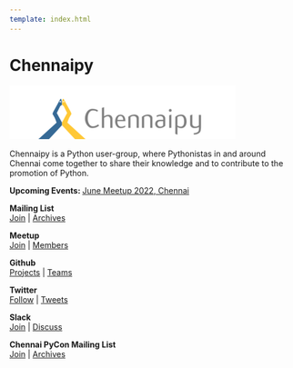 ```yaml
---
template: index.html
---
```


# Chennaipy

![Home Page Image](assets/images/logo.png)

Chennaipy is a Python user-group, where Pythonistas in and around Chennai come together to share their knowledge and to contribute to the promotion of Python.


<!-- <div class="message">NOTE: Upcoming event template, update and uncomment</div> -->
<div class="cp-info-box">
  <b>Upcoming Events: </b> <a href="https://www.meetup.com/chennaipy/events/286420134/">June Meetup 2022, Chennai</a>
</div> 




<div class="pure-g-r">
     <div class="pure-u-1-2 cp-grid-sect">
     <p>
     <i class="fa fa-comments fa-4x" style="color:#55cc55"></i>
     </p>
     <p><strong>Mailing List</strong><br/>
     <a href="https://mail.python.org/mailman/listinfo/chennaipy" target="_blank">Join</a> |
     <a href="https://mail.python.org/pipermail/chennaipy/" target="_blank">Archives</a>
     </p>
     </div>
     <div class="pure-u-1-2 cp-grid-sect">
     <p>
     <i class="fa fa-group fa-4x" style="color:#E0393E"></i>
     </p>
     <p><strong>Meetup</strong><br/>
     <a href="http://www.meetup.com/Chennaipy/join/" target="_blank">Join</a> |
     <a href="http://www.meetup.com/Chennaipy/members/" target="_blank">Members</a>
     </p>
     </div>
     <div class="pure-u-1-2 cp-grid-sect">
     <p>
     <i class="fa fa-github fa-4x" style="color:#555555"></i>
     </p>
     <p><strong>Github</strong><br/>
     <a href="http://github.com/chennaipy/" target="_blank">Projects</a> |
     <a href="http://github.com/orgs/chennaipy/teams" target="_blank">Teams</a>
     </p>
     </div>
     <div class="pure-u-1-2 cp-grid-sect">
     <p>
     <i class="fa fa-twitter fa-4x" style="color:#4099FF"></i>
     </p>
     <p><strong>Twitter</strong><br/>
     <a href="https://twitter.com/intent/follow?screen_name=chennaipy" target="_blank">Follow</a> |
     <a href="https://twitter.com/chennaipy" target="_blank">Tweets</a>
     </p>
     </div>
     <div class="pure-u-1-2 cp-grid-sect">
     <p>
     <i class="fa fa-slack fa-4x" style="color:#555555"></i>
     </p>
     <p><strong>Slack</strong><br/>
     <a href="http://bit.do/chennaipy-slack" target="_blank">Join</a> |
     <a href="http://chennaipy.slack.com" target="_blank">Discuss</a>
     </p>
     </div>
     <div class="pure-u-1-2 cp-grid-sect">
     <p>
     <i class="fa fa-comments fa-4x" style="color:#55cc55"></i>
     </p>
     <p><strong>Chennai PyCon Mailing List</strong><br/>
     <a href="http://chennaipy.org/mailman/listinfo/pycon_chennaipy.org" target="_blank">Join</a> |
     <a href="http://chennaipy.org/pipermail/pycon_chennaipy.org/" target="_blank">Archives</a>
     </p>
     </div>
</div>
